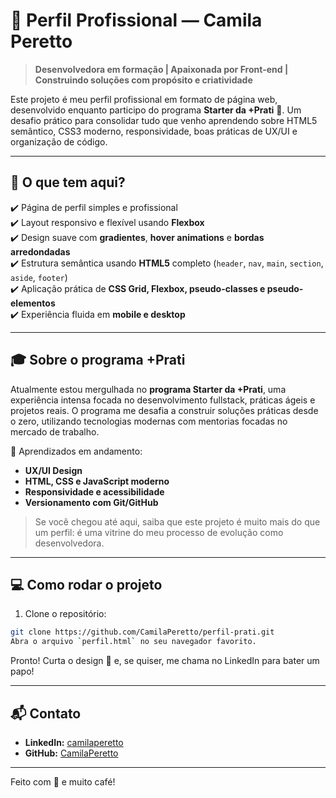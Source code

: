 # 🌸 Perfil Profissional — Camila Peretto

> **Desenvolvedora em formação | Apaixonada por Front-end | Construindo soluções com propósito e criatividade**

Este projeto é meu perfil profissional em formato de página web, desenvolvido enquanto participo do programa **Starter da +Prati** 🚀. Um desafio prático para consolidar tudo que venho aprendendo sobre HTML5 semântico, CSS3 moderno, responsividade, boas práticas de UX/UI e organização de código.

---

## 📌 O que tem aqui?

✔️ Página de perfil simples e profissional  
✔️ Layout responsivo e flexível usando **Flexbox**  
✔️ Design suave com **gradientes**, **hover animations** e **bordas arredondadas**  
✔️ Estrutura semântica usando **HTML5** completo (`header`, `nav`, `main`, `section`, `aside`, `footer`)   
✔️ Aplicação prática de **CSS Grid, Flexbox, pseudo-classes e pseudo-elementos**  
✔️ Experiência fluida em **mobile e desktop**

---

## 🎓 Sobre o programa +Prati

Atualmente estou mergulhada no **programa Starter da +Prati**, uma experiência intensa focada no desenvolvimento fullstack, práticas ágeis e projetos reais. O programa me desafia a construir soluções práticas desde o zero, utilizando tecnologias modernas com mentorias focadas no mercado de trabalho.

🚀 Aprendizados em andamento:
- **UX/UI Design**
- **HTML, CSS e JavaScript moderno**
- **Responsividade e acessibilidade**
- **Versionamento com Git/GitHub**

> Se você chegou até aqui, saiba que este projeto é muito mais do que um perfil: é uma vitrine do meu processo de evolução como desenvolvedora.

---

## 💻 Como rodar o projeto

1. Clone o repositório:
```bash
git clone https://github.com/CamilaPeretto/perfil-prati.git
Abra o arquivo `perfil.html` no seu navegador favorito.
```
Pronto! Curta o design 🌸 e, se quiser, me chama no LinkedIn para bater um papo!

---

## 📬 Contato

- **LinkedIn:** [camilaperetto](https://linkedin.com/in/camila-peretto)
- **GitHub:** [CamilaPeretto](https://github.com/CamilaPeretto)

---

Feito com 💖 e muito café!

